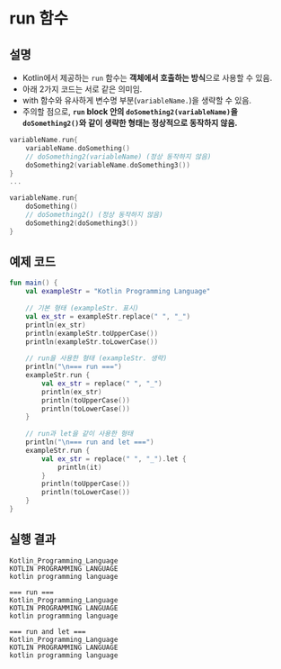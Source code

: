 # run 함수
## 설명
 * Kotlin에서 제공하는 ```run``` 함수는 <b>객체에서 호출하는 방식</b>으로 사용할 수 있음.
 * 아래 2가지 코드는 서로 같은 의미임.
 * with 함수와 유사하게 변수명 부분(```variableName.```)을 생략할 수 있음.
 * 주의할 점으로, <b>```run``` block 안의 ```doSomething2(variableName)```을 ```doSomething2()```와 같이 생략한 형태는 정상적으로 동작하지 않음.</b>
 ```kotlin
 variableName.run{
     variableName.doSomething()
     // doSomething2(variableName) (정상 동작하지 않음)
     doSomething2(variableName.doSomething3())
 }
 ...
 ```
 ```kotlin
 variableName.run{
     doSomething()
     // doSomething2() (정상 동작하지 않음)
     doSomething2(doSomething3())
 }
 ```

## 예제 코드
```kotlin
fun main() {
    val exampleStr = "Kotlin Programming Language"
    
    // 기본 형태 (exampleStr. 표시)
    val ex_str = exampleStr.replace(" ", "_")
    println(ex_str)
    println(exampleStr.toUpperCase())
    println(exampleStr.toLowerCase())
    
    // run을 사용한 형태 (exampleStr. 생략)
    println("\n=== run ===")
    exampleStr.run {
        val ex_str = replace(" ", "_")
        println(ex_str)
        println(toUpperCase())
        println(toLowerCase())
    }
    
    // run과 let을 같이 사용한 형태
    println("\n=== run and let ===")
    exampleStr.run {
        val ex_str = replace(" ", "_").let {
            println(it)
        }
        println(toUpperCase())
        println(toLowerCase())
    }
}
```

## 실행 결과
```
Kotlin_Programming_Language
KOTLIN PROGRAMMING LANGUAGE
kotlin programming language

=== run ===
Kotlin_Programming_Language
KOTLIN PROGRAMMING LANGUAGE
kotlin programming language

=== run and let ===
Kotlin_Programming_Language
KOTLIN PROGRAMMING LANGUAGE
kotlin programming language
```
